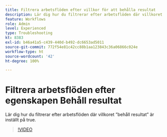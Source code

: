 ```yaml
---
title: Filtrera arbetsflöden efter villkor för att behålla resultat
description: Lär dig hur du filtrerar efter arbetsflöden där villkoret ”behåll resultat” är inställt på true.
feature: Workflows
role: Admin
level: Experienced
type: Troubleshooting
kt: 8383
exl-id: b46a41a5-c439-440d-b492-dc6653ad5011
source-git-commit: 772f54e81c42cc88b1aa123843c36a06866c024e
workflow-type: ht
source-wordcount: '42'
ht-degree: 100%

---
```


# Filtrera arbetsflöden efter egenskapen Behåll resultat

Lär dig hur du filtrerar efter arbetsflöden där villkoret ”behåll resultat” är inställt på true.

>[!VIDEO](https://video.tv.adobe.com/v/335888?quality=12)
